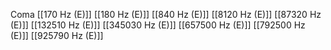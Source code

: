 Coma
[[170 Hz (E)]]
[[180 Hz (E)]]
[[840 Hz (E)]]
[[8120 Hz (E)]]
[[87320 Hz (E)]]
[[132510 Hz (E)]]
[[345030 Hz (E)]]
[[657500 Hz (E)]]
[[792500 Hz (E)]]
[[925790 Hz (E)]]